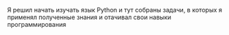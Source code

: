Я решил начать изучать язык Python и тут собраны задачи, в которых я применял полученные знания и отачивал свои навыки программирования